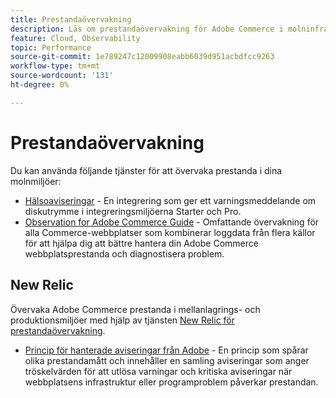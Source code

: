 ```yaml
---
title: Prestandaövervakning
description: Läs om prestandaövervakning för Adobe Commerce i molninfrastruktur.
feature: Cloud, Observability
topic: Performance
source-git-commit: 1e789247c12009908eabb6039d951acbdfcc9263
workflow-type: tm+mt
source-wordcount: '131'
ht-degree: 0%

---
```


# Prestandaövervakning

Du kan använda följande tjänster för att övervaka prestanda i dina molnmiljöer:

- [Hälsoaviseringar](../integrations/health-notifications.md) - En integrering som ger ett varningsmeddelande om diskutrymme i integreringsmiljöerna Starter och Pro.
- [Observation for Adobe Commerce Guide](https://experienceleague.adobe.com/docs/commerce-operations/tools/observation-for-adobe-commerce/intro.html?lang=sv-SE) - Omfattande övervakning för alla Commerce-webbplatser som kombinerar loggdata från flera källor för att hjälpa dig att bättre hantera din Adobe Commerce webbplatsprestanda och diagnostisera problem.

## New Relic

Övervaka Adobe Commerce prestanda i mellanlagrings- och produktionsmiljöer med hjälp av tjänsten [New Relic för prestandaövervakning](new-relic-service.md).

- [Princip för hanterade aviseringar från Adobe](investigate-performance.md#monitor-performance-with-managed-alerts) - En princip som spårar olika prestandamått och innehåller en samling aviseringar som anger tröskelvärden för att utlösa varningar och kritiska aviseringar när webbplatsens infrastruktur eller programproblem påverkar prestandan.
